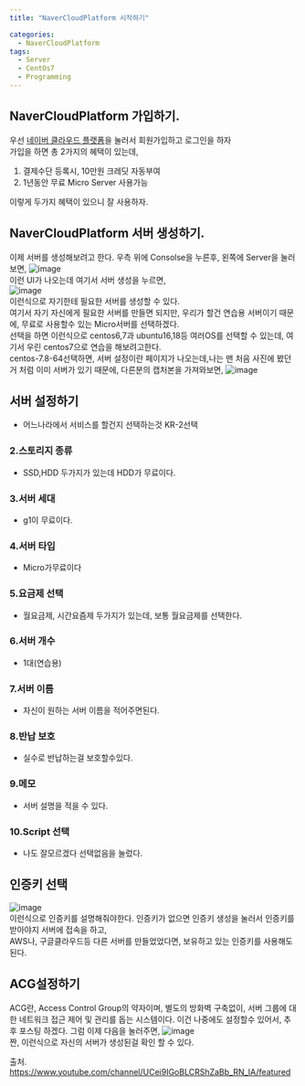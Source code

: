 ```yaml
---
title: "NaverCloudPlatform 시작하기"

categories:
  - NaverCloudPlatform
tags:
  - Server
  - CentOs7
  - Programming
---
```

## NaverCloudPlatform 가입하기.  
우선 [네이버 클라우드 플랫폼](https://www.ncloud.com "네이버 클라우드 플랫폼")을 눌러서 회원가입하고 로그인을 하자  
가입을 하면 총 2가지의 혜택이 있는데,  
1. 결제수단 등록시, 10만원 크레딧 자동부여
2. 1년동안 무료 Micro Server 사용가능  
  
  이렇게 두가지 혜택이 있으니 잘 사용하자.
  

## NaverCloudPlatform 서버 생성하기.  
이제 서버를 생성해보려고 한다. 우측 위에 Consolse을 누른후, 왼쪽에
Server을 눌러보면,
![image](https://user-images.githubusercontent.com/68246962/120626010-3602e100-c49d-11eb-86a8-2d67f7f17c9a.png)  
이런 UI가 나오는데 여기서 서버 생성을 누르면,  
![image](https://user-images.githubusercontent.com/68246962/120626620-cccf9d80-c49d-11eb-9951-da8abc7d2176.png)  
이런식으로 자기한테 필요한 서버를 생성할 수 있다.  
여기서 자기 자신에게 필요한 서버를 만들면 되지만, 우리가 할건 연습용 서버이기 때문에, 무료로 사용할수 있는 Micro서버를 선택하겠다.  
선택을 하면 이런식으로 centos6,7과 ubuntu16,18등 여러OS를 선택할 수 있는데, 여기서 우린 centos7으로 연습을 해보려고한다.  
centos-7.8-64선택하면, 서버 설정이란 페이지가 나오는데,나는 맨 처음 사진에 봤던거 처럼 이미 서버가 있기 때문에, 다른분의 캡처본을 가져와보면,
![image](https://user-images.githubusercontent.com/68246962/120634414-2fc53280-c4a6-11eb-97b4-690ba170757a.png)  
## 서버 설정하기
- 어느나라에서 서비스를 할건지 선택하는것 KR-2선택
### 2.스토리지 종류
- SSD,HDD 두가지가 있는데 HDD가 무료이다.
### 3.서버 세대
- g1이 무료이다.
### 4.서버 타입
- Micro가무료이다
### 5.요금제 선택
- 월요금제, 시간요즘제 두가지가 있는데, 보통 월요금제를 선택한다.
### 6.서버 개수
- 1대(연습용)
### 7.서버 이름
- 자신이 원하는 서버 이름을 적어주면된다.
### 8.반납 보호
- 실수로 반납하는걸 보호할수있다.
### 9.메모
- 서버 설명을 적을 수 있다.
### 10.Script 선택
- 나도 잘모르겠다 선택없음을 눌렀다.  

## 인증키 선택 
![image](https://user-images.githubusercontent.com/68246962/120635878-ea096980-c4a7-11eb-96cf-ee086890f50f.png)  
이런식으로 인증키를 설명해줘야한다.
인증키가 없으면 인증키 생성을 눌러서 인증키를 받아야지 서버에 접속을 하고,  
AWS나, 구글클라우드등 다른 서버를 만들었었다면, 보유하고 있는 인증키를 사용해도 된다.  

## ACG설정하기
ACG란, Access Control Group의 약자이며, 별도의 방화벽 구축없이,
서버 그룹에 대한 네트워크 접근 제어 및 관리를 돕는 시스템이다. 이건 나중에도 설정할수 있어서, 추후 포스팅 하겠다.
그럼 이제 다음을 눌러주면,
![image](https://user-images.githubusercontent.com/68246962/120636565-bed34a00-c4a8-11eb-9367-dc9d6b125cbf.png)  
짠, 이런식으로 자신의 서버가 생성된걸 확인 할 수 있다.

출처. <https://www.youtube.com/channel/UCei9IGoBLCRShZaBb_RN_IA/featured>